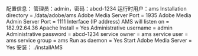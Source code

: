 配置信息：
	管理员：admin，密码：abcd-1234
	运行时用户：ams
	Installation directory         = /data/adobe/ams
	Adobe Media Server Port        = 1935
	Adobe Media Admin Server Port  = 1111
	Interface (IP address) AMS will listen on  = 182.92.64.36
	Apache Install                 = Yes
	Administrative username        = admin
	Administrative password        = abcd-1234
	service owner                  = ams
	service user                   = ams
	service group                  = ams
	Run as daemon                  = Yes
	Start Adobe Media Server       = Yes
安装：	
	./installAMS
